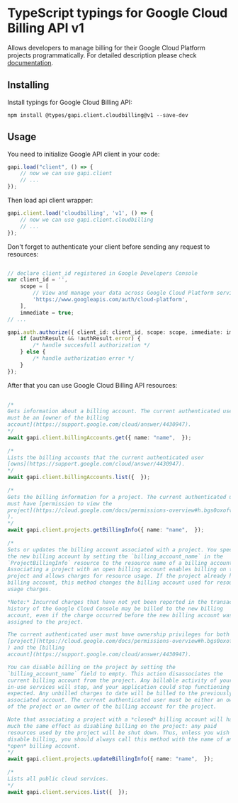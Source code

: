 # TypeScript typings for Google Cloud Billing API v1
Allows developers to manage billing for their Google Cloud Platform projects
    programmatically.
For detailed description please check [documentation](https://cloud.google.com/billing/).

## Installing

Install typings for Google Cloud Billing API:
```
npm install @types/gapi.client.cloudbilling@v1 --save-dev
```

## Usage

You need to initialize Google API client in your code:
```typescript
gapi.load("client", () => { 
    // now we can use gapi.client
    // ... 
});
```

Then load api client wrapper:
```typescript
gapi.client.load('cloudbilling', 'v1', () => {
    // now we can use gapi.client.cloudbilling
    // ... 
});
```

Don't forget to authenticate your client before sending any request to resources:
```typescript

// declare client_id registered in Google Developers Console
var client_id = '',
    scope = [     
        // View and manage your data across Google Cloud Platform services
        'https://www.googleapis.com/auth/cloud-platform',
    ],
    immediate = true;
// ...

gapi.auth.authorize({ client_id: client_id, scope: scope, immediate: immediate }, authResult => {
    if (authResult && !authResult.error) {
        /* handle succesfull authorization */
    } else {
        /* handle authorization error */
    }
});            
```

After that you can use Google Cloud Billing API resources:

```typescript 
    
/* 
Gets information about a billing account. The current authenticated user
must be an [owner of the billing
account](https://support.google.com/cloud/answer/4430947).  
*/
await gapi.client.billingAccounts.get({ name: "name",  }); 
    
/* 
Lists the billing accounts that the current authenticated user
[owns](https://support.google.com/cloud/answer/4430947).  
*/
await gapi.client.billingAccounts.list({  }); 
    
/* 
Gets the billing information for a project. The current authenticated user
must have [permission to view the
project](https://cloud.google.com/docs/permissions-overview#h.bgs0oxofvnoo
).  
*/
await gapi.client.projects.getBillingInfo({ name: "name",  }); 
    
/* 
Sets or updates the billing account associated with a project. You specify
the new billing account by setting the `billing_account_name` in the
`ProjectBillingInfo` resource to the resource name of a billing account.
Associating a project with an open billing account enables billing on the
project and allows charges for resource usage. If the project already had a
billing account, this method changes the billing account used for resource
usage charges.

*Note:* Incurred charges that have not yet been reported in the transaction
history of the Google Cloud Console may be billed to the new billing
account, even if the charge occurred before the new billing account was
assigned to the project.

The current authenticated user must have ownership privileges for both the
[project](https://cloud.google.com/docs/permissions-overview#h.bgs0oxofvnoo
) and the [billing
account](https://support.google.com/cloud/answer/4430947).

You can disable billing on the project by setting the
`billing_account_name` field to empty. This action disassociates the
current billing account from the project. Any billable activity of your
in-use services will stop, and your application could stop functioning as
expected. Any unbilled charges to date will be billed to the previously
associated account. The current authenticated user must be either an owner
of the project or an owner of the billing account for the project.

Note that associating a project with a *closed* billing account will have
much the same effect as disabling billing on the project: any paid
resources used by the project will be shut down. Thus, unless you wish to
disable billing, you should always call this method with the name of an
*open* billing account.  
*/
await gapi.client.projects.updateBillingInfo({ name: "name",  }); 
    
/* 
Lists all public cloud services.  
*/
await gapi.client.services.list({  });
```